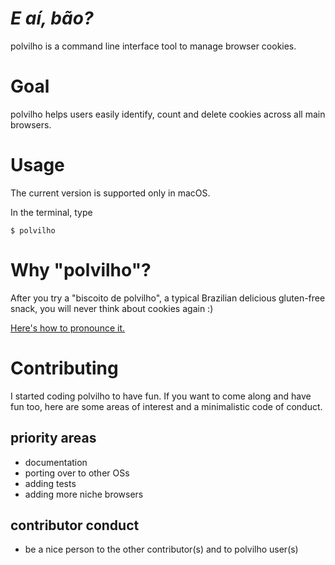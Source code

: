 # *E aí, bão?*

polvilho is a command line interface tool to manage browser cookies.

# Goal

polvilho helps users easily identify, count and delete cookies across all main browsers. 

# Usage

The current version is supported only in macOS.

In the terminal, type
```
$ polvilho
```

# Why "polvilho"?

After you try a "biscoito de polvilho", a typical Brazilian delicious gluten-free snack, you will never think about cookies again :)

[Here's how to pronounce it.](https://youtu.be/Az6qhJYddU8?feature=shared&t=12)

# Contributing

I started coding polvilho to have fun. If you want to come along and have fun too, here are some areas of interest and a minimalistic code of conduct.

## priority areas
- documentation
- porting over to other OSs
- adding tests
- adding more niche browsers

## contributor conduct
- be a nice person to the other contributor(s) and to polvilho user(s)
